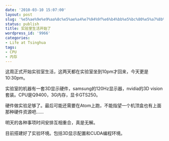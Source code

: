 ```yaml
---
date: '2010-03-10 15:07:00'
layout: post
slug: '%e5%ae%9e%e9%aa%8c%e5%ae%a4%e7%94%9f%e6%b4%bb%e5%bc%80%e5%a7%8b%e4%ba%86'
status: publish
title: 实验室生活开始了
wordpress_id: '9966'
categories:
- Life at Tsinghua
tags:
- CPU
- 内存
---
```


这周正式开始实验室生活，这两天都在实验室坐到10pm才回来，今天更是10:30pm。

实验室的机器有一套3D显示硬件，samsung的120Hz显示器，nvidia的3D vision套装。CPU是Q9400，3G内存，显卡GTS250。

硬件做实验足够了。最后可能还需要在Atom上跑，不能指望一个机顶盒也有上面那种硬件资源吧……

明天的各种事项时间安排互相重合，真是无解。

目前搭建好了实验环境。包括3D显示配置和CUDA编程环境。
